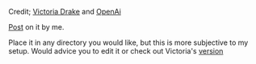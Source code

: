 Credit; [Victoria Drake](https://victoria.dev/) and [OpenAi](https://chat.openai.com/)

[Post](https://wiki.th3-gr00t.tk/blog/posts/2023/04/19/gitrundown.html) on it by me.

Place it in any directory you would like, but this is more subjective to my setup. Would advice you to edit it or check out Victoria's [version](https://github.com/victoriadrake/git-rundown)

